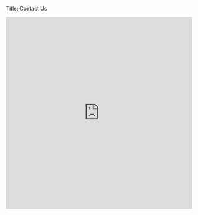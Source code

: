 Title: Contact Us

<iframe src="https://docs.google.com/forms/d/e/1FAIpQLSddycWRbXljANcC8aypFzGoQAwb50ABNS7ZlUpfRX8z0QhHZQ/viewform?embedded=true" width="100%" height="520" frameborder="0" marginheight="0" marginwidth="0">Loading...</iframe>
